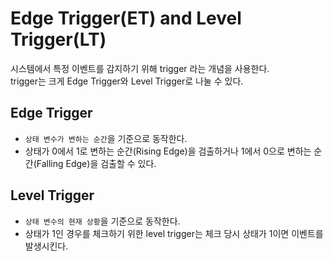 # Edge Trigger(ET) and Level Trigger(LT)

시스템에서 특정 이벤트를 감지하기 위해 trigger 라는 개념을 사용한다.  
trigger는 크게 Edge Trigger와 Level Trigger로 나눌 수 있다.

## Edge Trigger

- `상태 변수가 변하는 순간`을 기준으로 동작한다.
- 상태가 0에서 1로 변하는 순간(Rising Edge)을 검출하거나 1에서 0으로 변하는 순간(Falling Edge)을 검출할 수 있다.

## Level Trigger

- `상태 변수의 현재 상황`을 기준으로 동작한다.
- 상태가 1인 경우를 체크하기 위한 level trigger는 체크 당시 상태가 1이면 이벤트를 발생시킨다.
